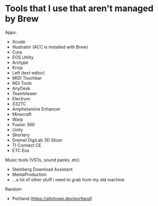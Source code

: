 # Tools that I use that aren't managed by Brew

Apps:
- Xcode
- Illustrator (ACC is installed with Brew)
- Cura
- EOS Utility
- Arctype
- Krisp
- Left (text editor)
- MIDI Touchbar
- NDI Tools
- AnyDesk
- TeamViewer
- Electrum
- X32TC
- Amphetamine Enhancer
- Minecraft
- Warp
- Fusion 360
- Unity
- Shortery
- Dremel DigiLab 3D Slicer
- TI Connect CE
- ETC Eos

Music tools (VSTs, sound packs, etc)
- Steinberg Download Assistant
- MeldaProduction
- ...a lot of other stuff i need to grab from my old machine

Random
- Portland (https://allotrope.dev/portland)
